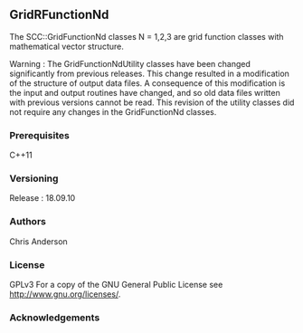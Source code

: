 ## GridRFunctionNd

The SCC::GridFunctionNd classes N = 1,2,3 are grid function classes with mathematical vector structure.


Warning : The GridFunctionNdUtility classes have been changed significantly from previous releases. This change resulted in a modification of the structure of output data files. A consequence of this modification is the input and output routines have changed, and so old data files written with previous versions cannot be read. This revision of the utility classes did not require any changes in the GridFunctionNd classes.

### Prerequisites
C++11
### Versioning
Release : 18.09.10
### Authors
Chris Anderson
### License
GPLv3  For a copy of the GNU General Public License see <http://www.gnu.org/licenses/>.
### Acknowledgements






